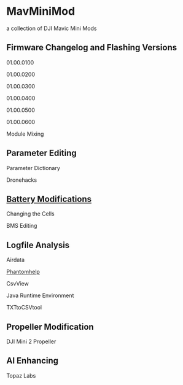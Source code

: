 # MavMiniMod
a collection of DJI Mavic Mini Mods 

## Firmware Changelog and Flashing Versions
01.00.0100

01.00.0200

01.00.0300

01.00.0400

01.00.0500

01.00.0600

Module Mixing
## Parameter Editing

Parameter Dictionary

Dronehacks

## [Battery Modifications](https://github.com/LiLTAP/MavMiniMod/tree/main/Battery%20Modifications)
Changing the Cells

BMS Editing

## Logfile Analysis
Airdata

[Phantomhelp](https://www.phantomhelp.com/logviewer/upload/)

CsvView

Java Runtime Environment

TXTtoCSVtool

## Propeller Modification

DJI Mini 2 Propeller

## AI Enhancing

Topaz Labs
